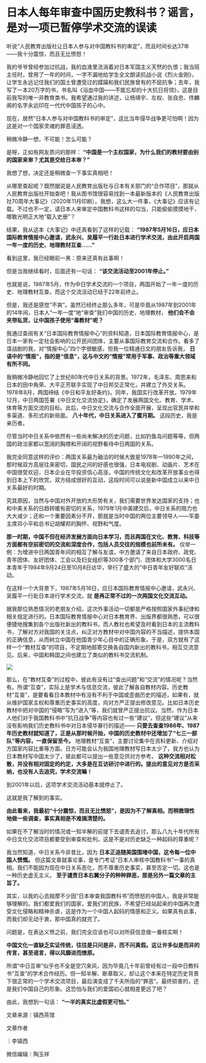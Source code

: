 # 日本人每年审查中国历史教科书？谣言，是对一项已暂停学术交流的误读

听说“人民教育出版社让日本人参与对中国教科书的审定”，而且时间长达37年——我十分震惊，而且无比愤怒！

我的爷爷曾经参加过抗战，我的血液里流淌着对日本军国主义天然的仇恨；我当班主任时，曾用了一年的时间，一字不漏地给学生全文朗读抗战小说《烈火金刚》，让学生永远记住我们的国土曾遭受过的蹂躏和我们民族曾有的不屈抗争；去年，我写了一本20万字的书，书名叫《浴血中国——不能忘却的十大抗日将领》，这是目前我写的唯一非教育类书，我希望通过我的讲述，让杨靖宇、左权、张自忠、佟麟阁的名字永远印在一代代中国孩子的心中。

现在，居然“日本人参与对中国教科书的审定”，这比当年侵华战争更可怕啊！因为这是对一个国家灵魂的罪恶浸透。

稍微冷静一想，不可能！怎么可能？

是呀，正如有网友质问的那样： **“中国是一个主权国家，为什么我们的教材要由别的国家来审？尤其是交给日本审？”**

我想了想，决定还是稍微查一下事实真相吧！

从哪里查起呢？既然据说是人民教育出版社与日本有关部门的“合作项目”，那就从人民教育出版社开始查吧！我从图书馆很容易找到一本最新版本的《人民教育出版社70周年大事记》（2020年11月印刷）。我想，这么大一件事，《大事记》应该有记载。不过也不一定，请日本人来审定中国教科书这样的勾当，只能偷偷摸摸地干，哪敢光明正大地“载入史册”？

结果，我从这本《大事记》中还真看到了这样的记载：
**“1987年5月16日，应日本国际教育情报中心邀请，武永兴、吴履平一行赴日本进行学术交流，由此开启两国一年一度的历史、地理教材互查……”**

看到这里，我已经眼前一黑：原来还真有此事啊！

但是当我继续看时，后面还有一句话： **“该交流活动至2001年停止。”**

也就是说，1987年5月，作为中日学术交流的一个项目，两国开始了一年一度的历史、地理教材互查，而这个交流活动已经于22年前终止。

但是，我还是感觉“不爽”。虽然已经终止那么多年，可是毕竟从1987年到2001年的14年间，日本人“一年一度”地“审查”我们中国的历史、地理教材，
**他们会不会夹带私货，让中国孩子使用“毒教材”呢？**

我通过查阅有关“日本国际教育情报中心”的资料知道，日本国际教育情报中心，是日本一家有一定社会影响的公开民间团体，主要从事国际教育交流和合作。看多了谍战剧的我，对“情报中心”四个字很敏感，但我一位精通日文的朋友告诉我，
**日语中的“情报”，指的是“信息”，这与中文的“情报”常用于军事、政治等重大领域有所不同。**

我稍微冷静地回忆了上世纪80年代中日关系的背景。1972年，毛泽东、周恩来和日本的田中角荣、大平正芳联手实现了中日邦交正常化，并建立了外交关系。1978年8月，两国缔结《中日和平友好条约》。同年，我国实行改革开放。1979年12月，中日两国签署《中日文化交流协定》，确定了发展两国文化、教育、学术、体育等方面交流的目标。此后，中日文化交流与合作全面开展，呈现出官民并举和多渠道、多形式的新局面。
**八十年代，中日关系进入了蜜月期。** 这段历史，我是亲历者。

尽管当时中日关系中依然有一些尚未解决的历史问题，比如钓鱼岛问题等等，但两国的政治家都以宽阔的胸襟和开阔的视野看待中日两国的关系。

我完全同意这样的评价：两国关系最为融洽的时候大致是1978年—1990年之间，那时候双方高层往来密切，国民之间的好感也很强，日本电视剧、动画片、艺术在中国很受欢迎，日本企业在华投资信心高涨，中国的传统文化和改革开放事业也得到日本上下的欣赏，双方结成很好的互动，这段时间可以说是新中国成立以来中日关系最好的时期。

究其原因，当然与中国对外开放的大形势有关，我们需要世界发达国家的支持；也和中美关系的日趋转暖有密切的关系，1979年1月中美建交后，中日关系的阻力也大大减少；还和一个重要因素分不开，那就是当时中国的两位主要领导人——军委主席邓小平和总书记胡耀邦的胸怀、视野和气度。

**那一时期，中国不但在经济发展方面向日本学习，而且两国在文化、教育、科技等方面都有空前密切的交流和深度合作，包括人员交往的规模也前所未有。**
仅举一例：为增进中日两国青年间的相互了解与友谊，中方邀请了来自日本政府、政党、青年团体、友好团体、工会以及妇女组织等300多个部门、团体和大学3000名日本青年于1984年9月24日至10月8日访华，举行了盛大的“中日青年友好联欢”活动。

在这样一个大背景下，1987年5月16日，应日本国际教育情报中心邀请，武永兴、吴履平一行赴日本进行学术交流，就 **是再正常不过的一次两国文化交流互动。**

据我那位熟悉情况的老朋友介绍，这次外事活动一切都是严格按照国家外事纪律和相关规定进行的。日本国际教育情报中心对日本教育界、出版界都很熟悉，可以很便捷地搜集到各个出版社新出的教科书，而人教社也希望及时看到日本的主流教科书，了解对方对我国的关注点，纠正对方教材中对中国内容的不当描述，提供本国的正确信息，从而树立中国在他国青少年心目中的正确形象。于是，双方就有了这样一个“教材互查”的项目，不定期地邮寄交换各自国内新出的教科书，相互交流意见。后来，中国和韩国之间也建立了类似的教科书交流机制。

![](https://inews.gtimg.com/newsapp_bt/0/15673374507/1000)

那么，在“教材互查”的过程中，彼此有没有过“查出问题”和“交流”的情况呢？当然有。所谓“互查”，实际上是学术与信息交流，彼此了解各自教材内容。历史教材“互查”，是要看看日本教材中有没有不利于中国或歪曲历史的描述，如果有，就从维护国家主权和尊重历史事实的高度，向对方严正提出修改意见。比如日本历史教材中把对中国的“侵略”写为“进入”等，我们就曾严正提出抗议。当然，作为日本人他们对于我国教科书中“抗日战争”等内容也有过一些“建议”，但这些“建议”从来没有影响我们历史教科书中对日本侵华暴行的描述——
**只要去查查1986年、1987年历史教材就知道了，正是从那时候开始，中国的历史教材中还增加了“七三一部队”等内容，一直保留至今。**
地理教材“互查”，主要讨论集中在资料更新、介绍对方国家内容比重等方面。日方可能会认为我国地理教材写日本太少了，我方也认为日本教材写中国太少了，彼此都可以提出一些意见供对方参考。
**这种交流相对松散，并没有相对固定的约定，大多是在互访研讨中进行的。提出的意见对方是否采纳，也没有人去追究，学术交流嘛！**

到2001年以后，这项学术交流活动基本就停止了。

这就是我了解到的事实。

**由此看来，我最初“十分震惊，而且无比愤怒”，是因为不了解真相。而稍微理性地做一些调查，事实真相是不难搞清楚的。**

如果在不了解当时的情况或一知半解的前提下去谴责去追讨，那么八九十年代所有中日文化交流项目都要受到审查和批判。这是不是对历史缺乏一种起码的尊重呢？

我当然知道，中日关系今非昔比，因为 **日本正追随美国围堵中国，这令每一位中国人愤慨。**
但这篇文章就事论事，是专门考证“日本人审核中国教科书”一事的真相。我们不能因为现在中日关系恶化，而不尊重历史事实，甚至否定一切。这也是一种历史虚无主义。
**至于谴责日本右翼分子的种种罪恶，那是另外一篇文章的主旨了。**

其实，以我的心去揣摩不少因“日本审查我国教科书”而愤怒的中国人，我是非常能够理解的。我们都爱我们的国家，爱我们的民族，不希望已经站起来的中国再次遭受文化侵略和精神杀虐，这是作为一个中国人起码的情感和正义。如果真有此事，而我们却无动于衷，那中国真的就完了。

问题是，在表达义愤之前，我们完全应该也可以对所获信息做一番核实啊！

**中国文化一直缺乏实证传统，往往是只问是非，而不问真假。这让许多似是而非的传言，甚至谣言，得以风靡进而燎原。**

所谓“中日互审”似乎也不全是空穴来风，因为毕竟几十年前曾经有过一段中日教科书“互查”的学术合作经历。但一知半解、断章取义，却让这个本来在特定历史背景下很正常的一个学术交流项目，最后演变成了千夫所指的“罪恶”。最终损害的，还是我们中国自己的形象。这恐怕与我们的爱国初心就相差更远了吧？

由此，我想到一句话： **“一半的真实比虚假更可怕。”**

文章来源｜镇西茶馆

文章作者

｜李镇西

微信编辑｜陶玉祥

